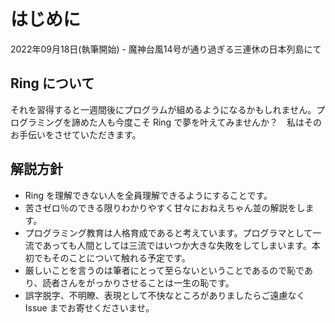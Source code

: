 # はじめに
2022年09月18日(執筆開始) - 魔神台風14号が通り過ぎる三連休の日本列島にて


## Ring について
それを習得すると一週間後にプログラムが組めるようになるかもしれません。プログラミングを諦めた人も今度こそ Ring で夢を叶えてみませんか？　私はそのお手伝いをさせていただきます。


## 解説方針
* Ring を理解できない人を全員理解できるようにすることです。
* 苦さゼロ％のできる限りわかりやすく甘々におねえちゃん並の解説をします。
* プログラミング教育は人格育成であると考えています。プログラマとして一流であっても人間としては三流ではいつか大きな失敗をしてしまいます。本初でもそのことについて触れる予定です。
* 厳しいことを言うのは筆者にとって至らないということであるので恥であり、読者さんをがっかりさせることは一生の恥です。
* 誤字脱字、不明瞭、表現として不快なところがありましたらご遠慮なく Issue までお寄せくださいませ。
